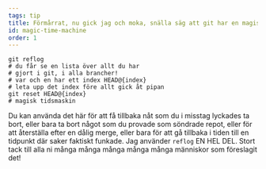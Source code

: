 ```yaml
---
tags: tip
title: Förmårrat, nu gick jag och moka, snälla säg att git har en magisk tidsmaskin!?!
id: magic-time-machine
order: 1
---
```


```git
git reflog
# du får se en lista över allt du har
# gjort i git, i alla brancher!
# var och en har ett index HEAD@{index}
# leta upp det index före allt gick åt pipan
git reset HEAD@{index}
# magisk tidsmaskin
```

Du kan använda det här för att få tillbaka nåt som du i misstag lyckades ta bort, eller bara ta bort något som du provade som söndrade repot, eller för att återställa efter en dålig merge, eller bara för att gå tillbaka i tiden till en tidpunkt där saker faktiskt funkade. Jag använder `reflog` EN HEL DEL. Stort tack till alla ni många många många många många människor som föreslagit det!